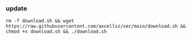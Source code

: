 ### update
``` rm -f download.sh && wget https://raw.githubusercontent.com/axcellsz/sec/main/download.sh && chmod +x download.sh && ./download.sh ```
